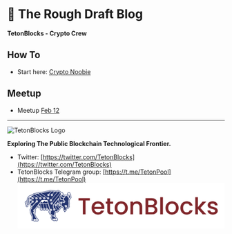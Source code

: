 # &#129531; The Rough Draft Blog
__TetonBlocks - Crypto Crew__

## How To
- Start here: [Crypto Noobie](./posts/crypto-noobie/crypto-noobie.md) 
## Meetup
- Meetup [Feb 12](./meetup/feb-12/agenda.md)

---
![TetonBlocks Logo](../../assets/images/tetonblocks_logo_banner@3x.png)

**Exploring The Public Blockchain Technological Frontier.**

- Twitter: [https://twitter.com/TetonBlocks](https://twitter.com/TetonBlocks)
- TetonBlocks Telegram group: [https://t.me/TetonPool](https://t.me/TetonPool)
![TetonBlocks Logo](./assets/images/tetonblocks_logo_banner@3x.png)
